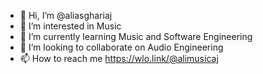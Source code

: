- 👋 Hi, I’m @aliasghariaj
- 👀 I’m interested in Music
- 🌱 I’m currently learning Music and Software Engineering
- 💞️ I’m looking to collaborate on Audio Engineering
- 📫 How to reach me https://wlo.link/@alimusicaj

<!---
aliasghariaj/aliasghariaj is a ✨ special ✨ repository because its `README.md` (this file) appears on your GitHub profile.
You can click the Preview link to take a look at your changes.
--->
